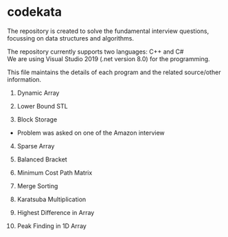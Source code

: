 # codekata
The repository is created to solve the fundamental interview questions, focussing on data structures and algorithms.  

The repository currently supports two languages: C++ and C#  
We are using Visual Studio 2019 (.net version 8.0) for the programming.  

This file maintains the details of each program and the related source/other information.


1. Dynamic Array 

2. Lower Bound STL

3. Block Storage 
- Problem was asked on one of the Amazon interview

4. Sparse Array

5. Balanced Bracket

6. Minimum Cost Path Matrix

7. Merge Sorting

8. Karatsuba Multiplication

9. Highest Difference in Array

10. Peak Finding in 1D Array



